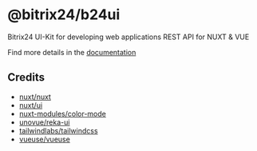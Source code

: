 # @bitrix24/b24ui
Bitrix24 UI-Kit for developing web applications REST API for NUXT & VUE

Find more details in the [documentation](https://bitrix24.github.io/b24ui/)

## Credits

- [nuxt/nuxt](https://github.com/nuxt/nuxt)
- [nuxt/ui](https://github.com/nuxt/ui)
- [nuxt-modules/color-mode](https://github.com/nuxt-modules/color-mode)
- [unovue/reka-ui](https://github.com/unovue/reka-ui)
- [tailwindlabs/tailwindcss](https://github.com/tailwindlabs/tailwindcss)
- [vueuse/vueuse](https://github.com/vueuse/vueuse)
